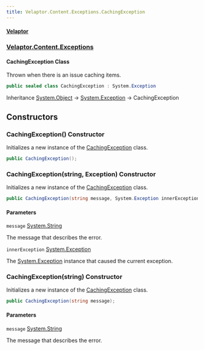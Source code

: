 ```yaml
---
title: Velaptor.Content.Exceptions.CachingException
---
```


#### [Velaptor](Namespaces.md 'Velaptor Namespaces')
### [Velaptor.Content.Exceptions](Velaptor.Content.Exceptions.md 'Velaptor.Content.Exceptions')

#### CachingException Class

Thrown when there is an issue caching items.

```csharp
public sealed class CachingException : System.Exception
```

Inheritance [System.Object](https://docs.microsoft.com/en-us/dotnet/api/System.Object 'System.Object') → [System.Exception](https://docs.microsoft.com/en-us/dotnet/api/System.Exception 'System.Exception') → CachingException
## Constructors

<a name='Velaptor.Content.Exceptions.CachingException.CachingException()'></a>

### CachingException() Constructor

Initializes a new instance of the [CachingException](Velaptor.Content.Exceptions.CachingException.md 'Velaptor.Content.Exceptions.CachingException') class.

```csharp
public CachingException();
```

<a name='Velaptor.Content.Exceptions.CachingException.CachingException(string,System.Exception)'></a>

### CachingException(string, Exception) Constructor

Initializes a new instance of the [CachingException](Velaptor.Content.Exceptions.CachingException.md 'Velaptor.Content.Exceptions.CachingException') class.

```csharp
public CachingException(string message, System.Exception innerException);
```
#### Parameters

<a name='Velaptor.Content.Exceptions.CachingException.CachingException(string,System.Exception).message'></a>

`message` [System.String](https://docs.microsoft.com/en-us/dotnet/api/System.String 'System.String')

The message that describes the error.

<a name='Velaptor.Content.Exceptions.CachingException.CachingException(string,System.Exception).innerException'></a>

`innerException` [System.Exception](https://docs.microsoft.com/en-us/dotnet/api/System.Exception 'System.Exception')

The [System.Exception](https://docs.microsoft.com/en-us/dotnet/api/System.Exception 'System.Exception') instance that caused the current exception.

<a name='Velaptor.Content.Exceptions.CachingException.CachingException(string)'></a>

### CachingException(string) Constructor

Initializes a new instance of the [CachingException](Velaptor.Content.Exceptions.CachingException.md 'Velaptor.Content.Exceptions.CachingException') class.

```csharp
public CachingException(string message);
```
#### Parameters

<a name='Velaptor.Content.Exceptions.CachingException.CachingException(string).message'></a>

`message` [System.String](https://docs.microsoft.com/en-us/dotnet/api/System.String 'System.String')

The message that describes the error.